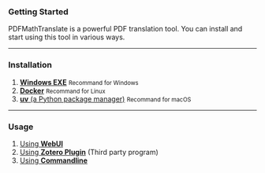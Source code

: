### Getting Started

PDFMathTranslate is a powerful PDF translation tool. You can install and start using this tool in various ways.

---

### Installation

1. [**Windows EXE**](./INSTALLATION_winexe.md) <small>Recommand for Windows</small>
2. [**Docker**](./INSTALLATION_docker.md) <small>Recommand for Linux</small>
3. [**uv** (a Python package manager)](./INSTALLATION_uv.md) <small>Recommand for macOS</small>

---

### Usage

1. [Using **WebUI**](./USAGE_webui.md)
2. [Using **Zotero Plugin**](https://github.com/guaguastandup/zotero-pdf2zh) (Third party program)
3. [Using **Commandline**](./USAGE_commandline.md)
